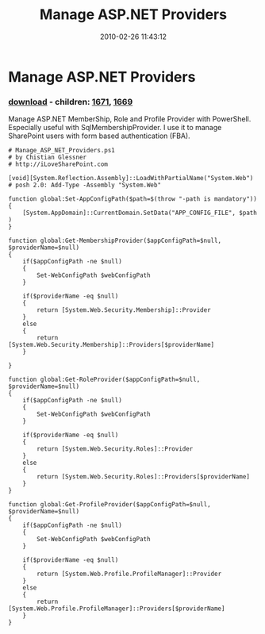 ﻿---
pid:            1668
poster:         cglessner
title:          Manage ASP.NET Providers
date:           2010-02-26 11:43:12
format:         posh
parent:         0
parent:         0
children:       1671,1669
---

# Manage ASP.NET Providers

### [download](1668.ps1) - children: [1671](1671.md), [1669](1669.md)

Manage ASP.NET MemberShip, Role and Profile Provider with PowerShell. Especially useful with SqlMembershipProvider. I use it to manage SharePoint users with form based authentication (FBA).

```posh
# Manage_ASP_NET_Providers.ps1
# by Chistian Glessner
# http://iLoveSharePoint.com

[void][System.Reflection.Assembly]::LoadWithPartialName("System.Web") # posh 2.0: Add-Type -Assembly "System.Web"

function global:Set-AppConfigPath($path=$(throw "-path is mandatory"))
{
    [System.AppDomain]::CurrentDomain.SetData("APP_CONFIG_FILE", $path )
}

function global:Get-MembershipProvider($appConfigPath=$null, $providerName=$null)
{ 
    if($appConfigPath -ne $null)
    {
        Set-WebConfigPath $webConfigPath
    } 
   
    if($providerName -eq $null)
    {
        return [System.Web.Security.Membership]::Provider
    }
    else
    {
        return [System.Web.Security.Membership]::Providers[$providerName]
    }
    
}

function global:Get-RoleProvider($appConfigPath=$null, $providerName=$null)
{     
    if($appConfigPath -ne $null)
    {
        Set-WebConfigPath $webConfigPath
    } 

    if($providerName -eq $null)
    {
        return [System.Web.Security.Roles]::Provider
    }
    else
    {
        return [System.Web.Security.Roles]::Providers[$providerName]
    } 
}

function global:Get-ProfileProvider($appConfigPath=$null, $providerName=$null)
{     
    if($appConfigPath -ne $null)
    {
        Set-WebConfigPath $webConfigPath
    } 

    if($providerName -eq $null)
    {
        return [System.Web.Profile.ProfileManager]::Provider
    }
    else
    {
        return [System.Web.Profile.ProfileManager]::Providers[$providerName]
    } 
}
```
